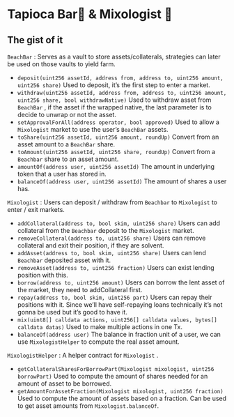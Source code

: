 # Tapioca Bar🍹 & Mixologist 🤙
## The gist of it

`BeachBar` : Serves as a vault to store assets/collaterals, strategies can later be used on those vaults to yield farm.
* `deposit(uint256 assetId, address from, address to, uint256 amount, uint256 share)` Used to deposit, it’s the first step to enter a market.
* `withdraw(uint256 assetId, address from, address to, uint256 amount, uint256 share, bool withdrawNative)` Used to withdraw asset from `BeachBar` , if the asset if the wrapped native, the last parameter is to decide to unwrap or not the asset.
* `setApprovalForAll(address operator, bool approved)` Used to allow a `Mixologist` market to use the user’s `BeachBar` assets.
* `toShare(uint256 assetId, uint256 amount, roundUp)` Convert from an asset amount to a `BeachBar`  share.
* `toAmount(uint256 assetId, uint256 share, roundUp)` Convert from a `Beachbar` share to an asset amount.
* `amountOf(address user, uint256 assetId)` The amount in underlying token that a user has stored in.
* `balanceOf(address user, uint256 assetId)` The amount of shares a user has.

`Mixologist` : Users can deposit / withdraw from `Beachbar` to `Mixologist` to enter / exit markets.
 * `addCollateral(address to, bool skim, uint256 share)` Users can add collateral from the `Beachbar` deposit to the `Mixologist` market.
* `removeCollateral(address to, uint256 share)`  Users can remove collateral and exit their position, if they are solvent.
* `addAsset(address to, bool skim, uint256 share)` Users can lend `Beachbar` deposited asset with it.
* `removeAsset(address to, uint256 fraction)` Users can exist lending position with this.
* `borrow(address to, uint256 amount)` Users can borrow the lent asset of the market, they need to addCollateral  first.
* `repay(address to, bool skim, uint256 part)` Users can repay their positions with it. Since we’ll have self-repaying loans technically it’s not gonna be used but it’s good to have it.
* `mix(uint8[] calldata actions, uint256[] calldata values, bytes[] calldata datas)` Used to make multiple actions in one Tx.
* `balanceOf(address user)` The balance in fraction unit of a user, we can use `MixologistHelper` to compute the real asset amount.

`MixologistHelper` : A helper contract for `Mixologist` .
* `getCollateralSharesForBorrowPart(Mixologist mixologist, uint256 borrowPart)` Used to compute the amount of shares needed for an amount of asset to be borrowed.
* `getAmountForAssetFraction(Mixologist mixologist, uint256 fraction)` Used to compute the amount of assets based on a fraction. Can be used to get asset amounts from `Mixologist.balanceOf`.